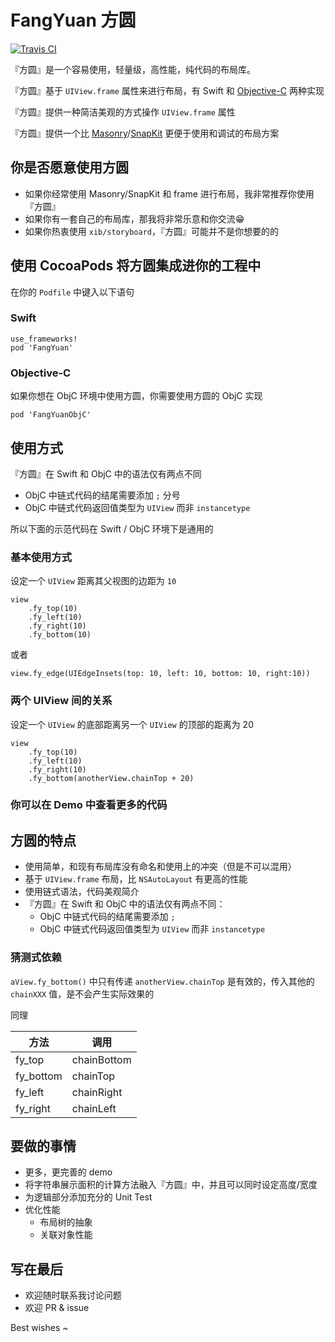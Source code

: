 # FangYuan 方圆

[![Travis CI](https://travis-ci.org/HaloWang/FangYuan.svg?branch=master)](https://travis-ci.org/HaloWang/FangYuan)

『方圆』是一个容易使用，轻量级，高性能，纯代码的布局库。

『方圆』基于 `UIView.frame` 属性来进行布局，有 Swift 和 [Objective-C](https://github.com/HaloWang/FangYuanObjC) 两种实现

『方圆』提供一种简洁美观的方式操作 `UIView.frame` 属性

『方圆』提供一个比 [Masonry](https://github.com/SnapKit/Masonry)/[SnapKit](https://github.com/SnapKit/SnapKit) 更便于使用和调试的布局方案

## 你是否愿意使用方圆

- 如果你经常使用 Masonry/SnapKit 和 frame 进行布局，我非常推荐你使用『方圆』
- 如果你有一套自己的布局库，那我将非常乐意和你交流😁
- 如果你热衷使用 `xib/storyboard`，『方圆』可能并不是你想要的的

## 使用 CocoaPods 将方圆集成进你的工程中

在你的 `Podfile` 中键入以下语句

### Swift
```
use_frameworks!
pod 'FangYuan'
```
### Objective-C

如果你想在 ObjC 环境中使用方圆，你需要使用方圆的 ObjC 实现

```
pod 'FangYuanObjC'
```
## 使用方式

『方圆』在 Swift 和 ObjC 中的语法仅有两点不同

- ObjC 中链式代码的结尾需要添加 `;` 分号
- ObjC 中链式代码返回值类型为 `UIView` 而非 `instancetype`

所以下面的示范代码在 Swift / ObjC 环境下是通用的

### 基本使用方式

设定一个 `UIView` 距离其父视图的边距为 `10`

```
view
	.fy_top(10)
	.fy_left(10)
	.fy_right(10)
	.fy_bottom(10)
```
或者

```
view.fy_edge(UIEdgeInsets(top: 10, left: 10, bottom: 10, right:10))
```
### 两个 UIView 间的关系

设定一个 `UIView` 的底部距离另一个 `UIView` 的顶部的距离为 20

```
view
	.fy_top(10)
	.fy_left(10)
	.fy_right(10)
	.fy_bottom(anotherView.chainTop + 20)
```

### 你可以在 Demo 中查看更多的代码

## 方圆的特点

- 使用简单，和现有布局库没有命名和使用上的冲突（但是不可以混用）
- 基于 `UIView.frame` 布局，比 `NSAutoLayout` 有更高的性能
- 使用链式语法，代码美观简介
- 『方圆』在 Swift 和 ObjC 中的语法仅有两点不同：
	- ObjC 中链式代码的结尾需要添加 `;` 
	- ObjC 中链式代码返回值类型为 `UIView` 而非 `instancetype`

### 猜测式依赖

`aView.fy_bottom()` 中只有传递 `anotherView.chainTop` 是有效的，传入其他的 `chainXXX` 值，是不会产生实际效果的

同理

方法		|	调用
---		|	---
fy_top		|	chainBottom
fy_bottom	|	chainTop
fy_left		|	chainRight
fy_right	|	chainLeft

## 要做的事情

- 更多，更完善的 demo
- 将字符串展示面积的计算方法融入『方圆』中，并且可以同时设定高度/宽度
- 为逻辑部分添加充分的 Unit Test
- 优化性能
	- 布局树的抽象
	- 关联对象性能

## 写在最后

- 欢迎随时联系我讨论问题
- 欢迎 PR & issue

Best wishes ~
